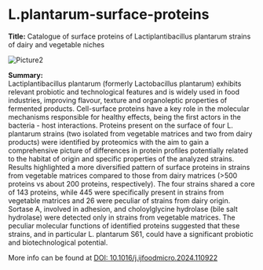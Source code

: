 # L.plantarum-surface-proteins

**Title:** Catalogue of surface proteins of Lactiplantibacillus plantarum strains of dairy and vegetable niches

![Picture2](https://github.com/user-attachments/assets/ebe9df01-4e88-4b2c-bc7e-3dbc04eed2cf)

**Summary:**  
Lactiplantibacillus plantarum (formerly Lactobacillus plantarum) exhibits relevant probiotic and technological features and is widely used in food industries, improving flavour, texture and organoleptic properties of fermented products. Cell-surface proteins have a key role in the molecular mechanisms responsible for healthy effects, being the first actors in the bacteria - host interactions. Proteins present on the surface of four L. plantarum strains (two isolated from vegetable matrices and two from dairy products) were identified by proteomics with the aim to gain a comprehensive picture of differences in protein profiles potentially related to the habitat of origin and specific properties of the analyzed strains. Results highlighted a more diversified pattern of surface proteins in strains from vegetable matrices compared to those from dairy matrices (>500 proteins vs about 200 proteins, respectively). The four strains shared a core of 143 proteins, while 445 were specifically present in strains from vegetable matrices and 26 were peculiar of strains from dairy origin. Sortase A, involved in adhesion, and choloylglycine hydrolase (bile salt hydrolase) were detected only in strains from vegetable matrices. The peculiar molecular functions of identified proteins suggested that these strains, and in particular L. plantarum S61, could have a significant probiotic and biotechnological potential.

More info can be found at  [DOI: 10.1016/j.ijfoodmicro.2024.110922](10.1016/j.ijfoodmicro.2024.110922)

